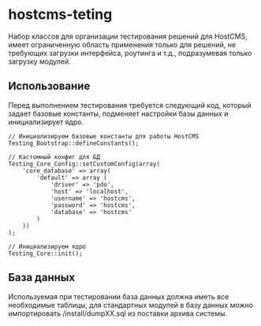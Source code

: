 # hostcms-teting

Набор классов для организации тестирования решений для HostCMS, имеет ограниченную область применения только для решений, не требующих загрузки интерфейса, роутинга и т.д., подразумевая только загрузку модулей.

## Использование

Перед выполнением тестирования требуется следующий код, который задает базовые константы, подменяет настройки базы данных и инициализирует ядро.

```
// Инициализируем базовые константы для работы HostCMS
Testing_Bootstrap::defineConstants();

// Кастомный конфиг для БД
Testing_Core_Config::setCustomConfig(array(
	'core_database' => array(
		'default' => array (
			'driver' => 'pdo',
			'host' => 'localhost',
			'username' => 'hostcms',
			'password' => 'hostcms',
			'database' => 'hostcms'
		)
	))
);

// Инициализируем ядро
Testing_Core::init();
```

## База данных

Используемая при тестировании база данных должна иметь все необходимые таблицы, для стандартных модулей в базу данных можно импортировать /install/dumpXX.sql из поставки архива системы.
